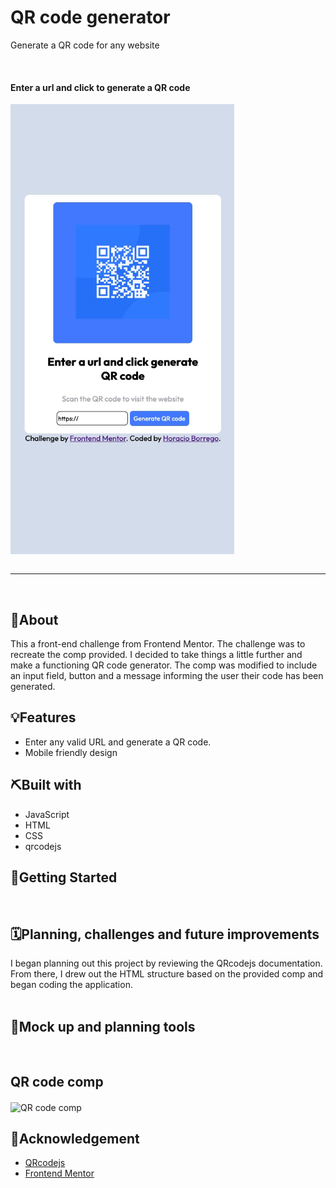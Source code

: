 <div align=“center”>
  <!— Add your project logo if you have any —>
</div> 
  <h1 align=“center”>QR code generator</h1>
  <p align=“center”>
    Generate a QR code for any website
  </p>
  
<br />

<div>
  <h4 align=“center”>Enter a url and click to generate a QR code</h4>
  <img align="center" src="./qr-code.gif" alt="QR code application gif" height="720"/>
</div>

<br/>
<hr />
<br/>

## 🧐About

This a front-end challenge from Frontend Mentor. The challenge was to recreate the comp provided. I decided to take things a little further and make a functioning QR code generator. The comp was modified to include an input field, button and a message informing the user their code has been generated.
<br/>

## 💡Features

- Enter any valid URL and generate a QR code.
- Mobile friendly design
  <br/>

## ⛏️Built with

- JavaScript
- HTML
- CSS
- qrcodejs

## 🏁Getting Started

<br/>

## 🗓Planning, challenges and future improvements

I began planning out this project by reviewing the QRcodejs documentation. From there, I drew out the HTML structure based on the provided comp and began coding the application.
<br/>
<br />

## 🔧Mock up and planning tools

<br/>

<div align=“center”>
  
  <h2>QR code comp</h2>
  <img align="center" src=“./mobile-design.jpg” alt="QR code comp" height="720"/>
</div>

## 🎉Acknowledgement

- [QRcodejs](https://github.com/davidshimjs/qrcodejs)
- [Frontend Mentor](https://www.frontendmentor.io/home)

